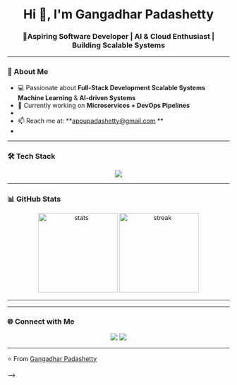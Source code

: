 <!-- GitHub Profile README -->

<h1 align="center">Hi 👋, I'm Gangadhar Padashetty</h1>
<h3 align="center">🚀Aspiring Software Developer | AI & Cloud Enthusiast | Building Scalable Systems</h3>

---

### 🌟 About Me
- 💻 Passionate about **Full-Stack Development** **Scalable Systems** **Machine Learning** & **AI-driven Systems**  
- 🌱 Currently working on **Microservices + DevOps Pipelines**  
-  
- 📫 Reach me at: **appupadashetty@gmail.com **  
-

---

### 🛠️ Tech Stack
<p align="center">
  <img src="https://skillicons.dev/icons?i=javascript,typescript,react,nodejs,express,python,mysql,mongodb,redis,git,github,docker,kubernetes,azure,gcp,perline=7" />
</p>

---

### 📊 GitHub Stats
<p align="center">
  <img src="https://github-readme-stats.vercel.app/api?username=gangadharpadshetty&show_icons=true&theme=tokyonight" alt="stats" height="180"/>
  <img src="https://github-readme-streak-stats.herokuapp.com/?user=gangadharpadshetty&theme=tokyonight" alt="streak" height="180"/>
</p>

---


 

---

### 🌐 Connect with Me
<p align="center">
  <a href="https://linkedin.com/in/Gangadhar Padashetty"><img src="https://img.shields.io/badge/-LinkedIn-blue?style=for-the-badge&logo=linkedin" /></a>
  <a href="mailto:appupadashetty@gmail.com"><img src="https://img.shields.io/badge/-Email-red?style=for-the-badge&logo=gmail&logoColor=white" /></a>

</p>

---

⭐️ From [Gangadhar Padashetty](https://github.com/GangadharPadshetty)  


-->
